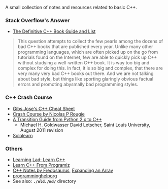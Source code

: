 A small collection of notes and resources related to basic C++.

### Stack Overflow's Answer
- [The Definitive C++ Book Guide and List](https://stackoverflow.com/questions/388242/the-definitive-c-book-guide-and-list)
> This question attempts to collect the few pearls among the dozens of bad C++ books that are published every year. Unlike many other programming languages, which are often picked up on the go from tutorials found on the Internet, few are able to quickly pick up C++ without studying a well-written C++ book. It is way too big and complex for doing this. In fact, it is so big and complex, that there are very many very bad C++ books out there. And we are not talking about bad style, but things like sporting glaringly obvious factual errors and promoting abysmally bad programming styles.

### C++ Crash Course
- [Gibs Jose's C++ Cheat Sheet](https://github.com/gibsjose/cpp-cheat-sheet)
- [Crash Course by Nicolas P Rougie](https://www.labri.fr/perso/nrougier/teaching/c++-crash-course/index.html)
- [A Transition Guide from Python 2.x to C++](./old/pdf/book-0-python-to-cpp.pdf)
  - Michael H. Goldwasser David Letscher, Saint Louis University, August 2011 revision
- [Sololearn](https://www.sololearn.com/Play/CPlusPlus)

### Others
- [Learning Lad: Learn C++](https://www.youtube.com/playlist?list=PLfVsf4Bjg79Cu5MYkyJ-u4SyQmMhFeC1C)
- [Learn C++ From Programiz](https://www.programiz.com/cpp-programming/return-reference)
- [C++ Notes by Fredosaurus](http://www.fredosaurus.com/notes-cpp/index.html), [Expanding an Array](http://www.fredosaurus.com/notes-cpp/newdelete/55dynexample.html)
- [programminghelporg](https://www.youtube.com/watch?v=xfgcEjCd9as&list=PL318A5EB91569E29A)
- See also: **`./old./md/`** directory


